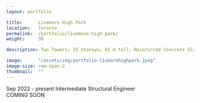 ```yaml
---
layout: portfolio

title:      Livemore High Park
location:   Toronto
permalink:  /portfolio/livemore-high-park/
weight:     30

description: Two Towers; 25 Storeys; 82 m tall; Reinforced Concrete Slabs and Walls

image:      "/assets/img/portfolio-livmorehighpark.jpeg"
image-size: row-span-2
thumbnail:  ""
---
```


<div id="content">
    <span class="font-body font-bold text-grey-40 block">Sep 2022 - present</span>
    <span class="font-header font-bold text-xl text-primary uppercase block pt-2">Intermediate Structural Engineer</span>
    <div class="pt-2">
        <span class="font-body text-black block">COMING SOON</span>
    </div>
</div>